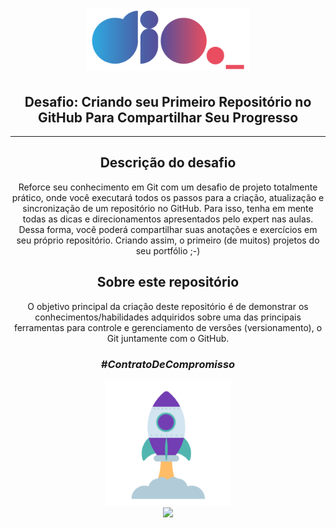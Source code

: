 <div align="center">

<h1><img height="100vh" src="Imagens/logo.svg">


## Desafio: Criando seu Primeiro Repositório no GitHub Para Compartilhar Seu Progresso

---

## Descrição do desafio
Reforce seu conhecimento em Git com um desafio de projeto totalmente prático, onde você executará todos os passos para a criação, atualização e sincronização de um repositório no GitHub. Para isso, tenha em mente todas as dicas e direcionamentos apresentados pelo expert nas aulas. Dessa forma, você poderá compartilhar suas anotações e exercícios em seu próprio repositório. Criando assim, o primeiro (de muitos) projetos do seu portfólio ;-)

## Sobre este repositório
<p> O objetivo principal da criação deste repositório é de demonstrar os conhecimentos/habilidades adquiridos  sobre uma das principais ferramentas para controle e gerenciamento de versões (versionamento), o Git juntamente com o GitHub. 
</p>

</div>

<div align="center">

### _#ContratoDeCompromisso_

  <img height="200vh" src="Imagens/foguete.gif"><br><a href="https://www.linkedin.com/in/adrianolima-dev/" target="_blank"><img height="40vh" src="https://cdn-icons-png.flaticon.com/512/3536/3536505.png" target="_blank"></a>
</div>
